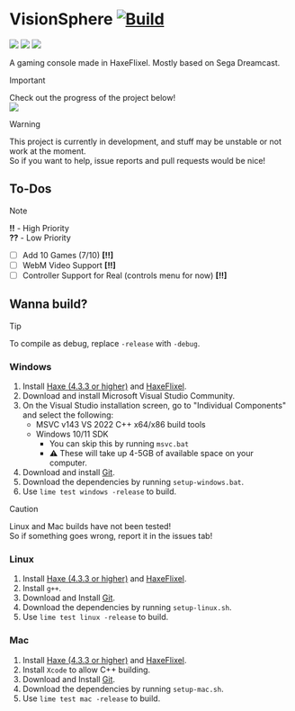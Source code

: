 # VisionSphere [![Build](https://github.com/Joalor64GH/VisionSphere/actions/workflows/main.yml/badge.svg)](https://github.com/Joalor64GH/VisionSphere/actions/workflows/main.yml)
![](https://img.shields.io/github/repo-size/Joalor64GH/VisionSphere)
![](https://img.shields.io/github/issues/Joalor64GH/VisionSphere)
![](https://img.shields.io/badge/balls-in_your_jaws-green)

A gaming console made in HaxeFlixel. Mostly based on Sega Dreamcast.

> [!IMPORTANT]
> Check out the progress of the project below! <br>
> ![](https://geps.dev/progress/70)

> [!WARNING]
> This project is currently in development, and stuff may be unstable or not work at the moment. <br>
> So if you want to help, issue reports and pull requests would be nice!

## To-Dos
> [!NOTE]
> **!!** - High Priority <br>
> **??** - Low Priority

* [ ] Add 10 Games (7/10) **[!!]**
* [ ] WebM Video Support **[!!]**
* [ ] Controller Support for Real (controls menu for now) **[!!]**

## Wanna build?
> [!TIP]
> To compile as debug, replace `-release` with `-debug`.

### Windows
1. Install [Haxe (4.3.3 or higher)](https://haxe.org/download/version/4.3.3/) and [HaxeFlixel](https://haxeflixel.com/documentation/install-haxeflixel/).
2. Download and install Microsoft Visual Studio Community.
3. On the Visual Studio installation screen, go to "Individual Components" and select the following:
    * MSVC v143 VS 2022 C++ x64/x86 build tools
    * Windows 10/11 SDK
        * You can skip this by running `msvc.bat`
        * ⚠ These will take up 4-5GB of available space on your computer.
4. Download and install [Git](https://git-scm.com/download).
5. Download the dependencies by running `setup-windows.bat`.
6. Use `lime test windows -release` to build.

> [!CAUTION]
> Linux and Mac builds have not been tested! <br>
> So if something goes wrong, report it in the issues tab!

### Linux
1. Install [Haxe (4.3.3 or higher)](https://haxe.org/download/version/4.3.3/) and [HaxeFlixel](https://haxeflixel.com/documentation/install-haxeflixel/).
2. Install `g++`.
3. Download and Install [Git](https://git-scm.com/download).
4. Download the dependencies by running `setup-linux.sh`.
5. Use `lime test linux -release` to build.

### Mac
1. Install [Haxe (4.3.3 or higher)](https://haxe.org/download/version/4.3.3/) and [HaxeFlixel](https://haxeflixel.com/documentation/install-haxeflixel/).
2. Install `Xcode` to allow C++ building.
3. Download and Install [Git](https://git-scm.com/download).
4. Download the dependencies by running `setup-mac.sh`.
5. Use `lime test mac -release` to build.